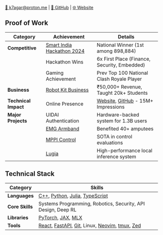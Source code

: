 [📧 k7agar@proton.me](mailto:k7agar@proton.me) | [🔗 GitHub](https://github.com/vovw) | [🌐 Website](https://ksagar.me)

## Proof of Work

| Category | Achievement | Details |
|----------|------------|----------|
| **Competitive** | [Smart India Hackathon 2024](https://www.sih.gov.in/) | National Winner (1st among 898,884) |
| | Hackathon Wins | 6x First Place (Finance, Security, Embedded) |
| | Gaming Achievement | Prev Top 100 National Clash Royale Player |
| **Business** | [Robot Kit Business](https://sravjti.in/) | ₹50,000+ Revenue, Taught 20k+ Students |
| **Technical Impact** | Online Presence | [Website](https://ksagar.me), [GitHub](https://github.com/vovw) - 15M+ Impressions |
| **Major Projects** | UIDAI Authentication| Hardware-backed system for 1.3B users |
| | [EMG Armband](https://github.com/vovw/emgband) | Benefited 40+ amputees |
| | [MPPI Control](https://github.com/vovw/mppi) | SOTA in control evaluations |
| | [Lugia](https://github.com/vovw/lugia) | High-performance local inference system |

## Technical Stack

| Category | Skills |
|----------|---------|
| **Languages** | [C++](https://github.com/vovw?tab=repositories&q=&type=&language=c%2B%2B), [Python](https://github.com/vovw?tab=repositories&q=&type=&language=python), [Julia](https://github.com/vovw?tab=repositories&q=&type=&language=julia), [TypeScript](https://github.com/vovw?tab=repositories&q=&type=&language=typescript) |
| **Core Skills** | Systems Programming, Robotics, Security, API Design, Deep RL |
| **Libraries** | [PyTorch](https://pytorch.org/), [JAX](https://github.com/google/jax), [MLX](https://github.com/ml-explore/mlx) |
| **Tools** | [React](https://reactjs.org/), [FastAPI](https://fastapi.tiangolo.com/), [Git](https://git-scm.com/), Linux, [Neovim](https://neovim.io/), [tmux](https://github.com/tmux/tmux), [Zed](https://zed.dev/) |

